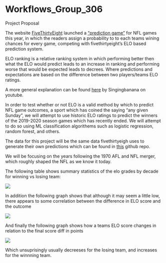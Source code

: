 # Workflows_Group_306

Project Proposal

The website [FiveThirtyEight](https://fivfethirtyeight.com/) launched a [“prediction game”](https://fivethirtyeight.com/features/how-to-play-our-nfl-predictions-game/) for NFL games this year, in which the readers assign a probability to to each teams wining chances for every game, competing with fivethirtyeight’s ELO based prediction system.

ELO ranking is a relative ranking system in which performing better then what the ELO would predict leads to an increase in ranking and performing worse that would be expected leads to  decrees. Where predictions and expectations are based on the difference between two players/teams ELO ratings.

A more general explanation can be found [here](https://www.youtube.com/watch?v=AsYfbmp0To0) by Singingbanana on youtube.

In order to test whether or not ELO is a valid method by which to predict NFL game outcomes, a sport which has coined the saying “any given Sunday”, we will attempt to use historic ELO ratings to predict the winners of the 2019-2020 season games which has recently ended.
We will attempt to do so using ML classification algorithems such as logistic regression, random forest, and others.

The data for this project will be the same data fivethirtyeigh uses to generate their own predictions which can be found in [this](https://github.com/fivethirtyeight/data/tree/master/nfl-elo) github repo.

We will be focusing on the years following the 1970 AFL and NFL merger, which roughly shaped the NFL as we know it today.


The following table shows summary statistics of the elo grades by decade for winning vs losing team:

![](https://github.com/TBarasch/Workflows_Group_306/blob/master/img/table.png?raw=true)


In addition the following graph shows that although it may seem a little low, there appears to some correlation between the difference in ELO score and the outcome

![](https://github.com/TBarasch/Workflows_Group_306/blob/master/img/score_vs_elo.png?raw=true)

And finally the following graph shows how a teams ELO score changes in relation to the final score diff in points

![](https://github.com/TBarasch/Workflows_Group_306/blob/master/img/cropped.png?raw=true)

Which unsuprisingly usually decreeses for the losing team, and increases for the winnning team.
